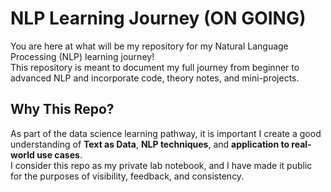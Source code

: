 # NLP Learning Journey  (ON GOING)

You are here at what will be my repository for my Natural Language Processing (NLP) learning journey!  
This repository is meant to document my full journey from beginner to advanced NLP and incorporate code, theory notes, and mini-projects. 

## Why This Repo?

As part of the data science learning pathway, it is important I create a good understanding of **Text as Data**, **NLP techniques**, and **application to real-world use cases**.  
I consider this repo as my private lab notebook, and I have made it public for the purposes of visibility, feedback, and consistency.
